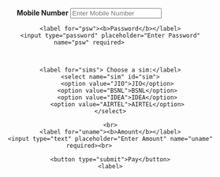 <html>
<head>
</head>
<body>
<center>
<form action="https://thirumurugan1.github.io/paysuccess/" method="get">
			<div class="container">
				<label for="uname"><b>Mobile Number</b></label>
				<input type="text" placeholder="Enter Mobile Number" name="uname" required><br>

				<label for="psw"><b>Password</b></label>
				<input type="password" placeholder="Enter Password" name="psw" required>
				
				
				
				<label for="sims"> Choose a sim:</label>
				<select name="sim" id="sim">
					<option value="JIO">JIO</option>
					<option value="BSNL">BSNL</option>
					<option value="IDEA">IDEA</option>
					<option value="AIRTEL">AIRTEL</option>
				</select>
				
				<br>
				<label for="uname"><b>Amount</b></label>
				<input type="text" placeholder="Enter Amount" name="uname" required><br>
				
				<button type="submit">Pay</button>
				<label>
				
			
